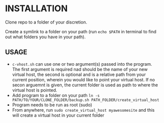 INSTALLATION
============

Clone repo to a folder of your discretion.

Create a symlink to a folder on your path (run `echo $PATH` in terminal to find out what folders you have in your path).


USAGE
-----
* `c-vhost.sh` can use one or two argument(s) passed into the program. The first argument is required nad should be the name of your new virtual host, the  second is optional and is a relative path from your current position, wherein you would like to point your virtual host. If no secon arguemnt is given, the current folder is used as path to where the virtual host is pointed.
* Add program to a folder on your path `ln -s PATH/TO/YOUR/CLONE_FOLDER/backup.sh PATH_FOLDER/create_virtual_host`
* Program needs to be run as root (sudo)
* From anywhere, run `sudo create_virtual_host myawesomesite` and this will create a virtual host in your current folder

